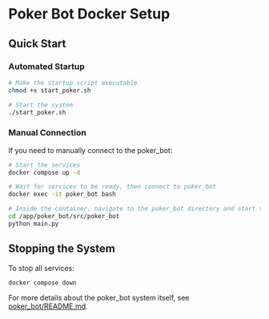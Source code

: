 # Poker Bot Docker Setup

## Quick Start

### Automated Startup
```bash
# Make the startup script executable
chmod +x start_poker.sh

# Start the system
./start_poker.sh
```

### Manual Connection
If you need to manually connect to the poker_bot:
```bash
# Start the services
docker compose up -d

# Wait for services to be ready, then connect to poker_bot
docker exec -it poker_bot bash

# Inside the container, navigate to the poker_bot directory and start the interface
cd /app/poker_bot/src/poker_bot
python main.py
```

## Stopping the System
To stop all services:
```bash
docker compose down
```

For more details about the poker_bot system itself, see [poker_bot/README.md](poker_bot/README.md).
